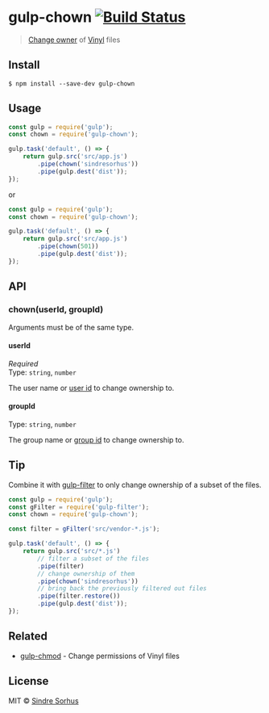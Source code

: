 # gulp-chown [![Build Status](https://travis-ci.org/sindresorhus/gulp-chown.svg?branch=master)](https://travis-ci.org/sindresorhus/gulp-chown)

> [Change owner](https://en.wikipedia.org/wiki/Chown) of [Vinyl](https://github.com/gulpjs/vinyl) files


## Install

```
$ npm install --save-dev gulp-chown
```


## Usage

```js
const gulp = require('gulp');
const chown = require('gulp-chown');

gulp.task('default', () => {
	return gulp.src('src/app.js')
		.pipe(chown('sindresorhus'))
		.pipe(gulp.dest('dist'));
});
```

or

```js
const gulp = require('gulp');
const chown = require('gulp-chown');

gulp.task('default', () => {
	return gulp.src('src/app.js')
		.pipe(chown(501))
		.pipe(gulp.dest('dist'));
});
```


## API

### chown(userId, groupId)

Arguments must be of the same type.

#### userId

*Required*  
Type: `string`, `number`

The user name or [user id](https://en.wikipedia.org/wiki/User_identifier) to change ownership to.

#### groupId

Type: `string`, `number`

The group name or [group id](https://en.wikipedia.org/wiki/Group_identifier) to change ownership to.


## Tip

Combine it with [gulp-filter](https://github.com/sindresorhus/gulp-filter) to only change ownership of a subset of the files.

```js
const gulp = require('gulp');
const gFilter = require('gulp-filter');
const chown = require('gulp-chown');

const filter = gFilter('src/vendor-*.js');

gulp.task('default', () => {
	return gulp.src('src/*.js')
		// filter a subset of the files
		.pipe(filter)
		// change ownership of them
		.pipe(chown('sindresorhus'))
		// bring back the previously filtered out files
		.pipe(filter.restore())
		.pipe(gulp.dest('dist'));
});
```


## Related

- [gulp-chmod](https://github.com/sindresorhus/gulp-chmod) - Change permissions of Vinyl files


## License

MIT © [Sindre Sorhus](http://sindresorhus.com)
